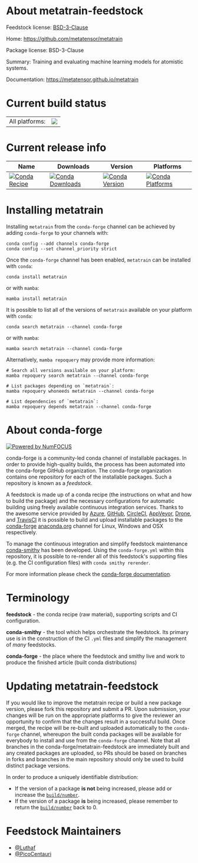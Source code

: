 About metatrain-feedstock
=========================

Feedstock license: [BSD-3-Clause](https://github.com/conda-forge/metatrain-feedstock/blob/main/LICENSE.txt)

Home: https://github.com/metatensor/metatrain

Package license: BSD-3-Clause

Summary: Training and evaluating machine learning models for atomistic systems.

Documentation: https://metatensor.github.io/metatrain

Current build status
====================


<table><tr><td>All platforms:</td>
    <td>
      <a href="https://dev.azure.com/conda-forge/feedstock-builds/_build/latest?definitionId=24890&branchName=main">
        <img src="https://dev.azure.com/conda-forge/feedstock-builds/_apis/build/status/metatrain-feedstock?branchName=main">
      </a>
    </td>
  </tr>
</table>

Current release info
====================

| Name | Downloads | Version | Platforms |
| --- | --- | --- | --- |
| [![Conda Recipe](https://img.shields.io/badge/recipe-metatrain-green.svg)](https://anaconda.org/conda-forge/metatrain) | [![Conda Downloads](https://img.shields.io/conda/dn/conda-forge/metatrain.svg)](https://anaconda.org/conda-forge/metatrain) | [![Conda Version](https://img.shields.io/conda/vn/conda-forge/metatrain.svg)](https://anaconda.org/conda-forge/metatrain) | [![Conda Platforms](https://img.shields.io/conda/pn/conda-forge/metatrain.svg)](https://anaconda.org/conda-forge/metatrain) |

Installing metatrain
====================

Installing `metatrain` from the `conda-forge` channel can be achieved by adding `conda-forge` to your channels with:

```
conda config --add channels conda-forge
conda config --set channel_priority strict
```

Once the `conda-forge` channel has been enabled, `metatrain` can be installed with `conda`:

```
conda install metatrain
```

or with `mamba`:

```
mamba install metatrain
```

It is possible to list all of the versions of `metatrain` available on your platform with `conda`:

```
conda search metatrain --channel conda-forge
```

or with `mamba`:

```
mamba search metatrain --channel conda-forge
```

Alternatively, `mamba repoquery` may provide more information:

```
# Search all versions available on your platform:
mamba repoquery search metatrain --channel conda-forge

# List packages depending on `metatrain`:
mamba repoquery whoneeds metatrain --channel conda-forge

# List dependencies of `metatrain`:
mamba repoquery depends metatrain --channel conda-forge
```


About conda-forge
=================

[![Powered by
NumFOCUS](https://img.shields.io/badge/powered%20by-NumFOCUS-orange.svg?style=flat&colorA=E1523D&colorB=007D8A)](https://numfocus.org)

conda-forge is a community-led conda channel of installable packages.
In order to provide high-quality builds, the process has been automated into the
conda-forge GitHub organization. The conda-forge organization contains one repository
for each of the installable packages. Such a repository is known as a *feedstock*.

A feedstock is made up of a conda recipe (the instructions on what and how to build
the package) and the necessary configurations for automatic building using freely
available continuous integration services. Thanks to the awesome service provided by
[Azure](https://azure.microsoft.com/en-us/services/devops/), [GitHub](https://github.com/),
[CircleCI](https://circleci.com/), [AppVeyor](https://www.appveyor.com/),
[Drone](https://cloud.drone.io/welcome), and [TravisCI](https://travis-ci.com/)
it is possible to build and upload installable packages to the
[conda-forge](https://anaconda.org/conda-forge) [anaconda.org](https://anaconda.org/)
channel for Linux, Windows and OSX respectively.

To manage the continuous integration and simplify feedstock maintenance
[conda-smithy](https://github.com/conda-forge/conda-smithy) has been developed.
Using the ``conda-forge.yml`` within this repository, it is possible to re-render all of
this feedstock's supporting files (e.g. the CI configuration files) with ``conda smithy rerender``.

For more information please check the [conda-forge documentation](https://conda-forge.org/docs/).

Terminology
===========

**feedstock** - the conda recipe (raw material), supporting scripts and CI configuration.

**conda-smithy** - the tool which helps orchestrate the feedstock.
                   Its primary use is in the construction of the CI ``.yml`` files
                   and simplify the management of *many* feedstocks.

**conda-forge** - the place where the feedstock and smithy live and work to
                  produce the finished article (built conda distributions)


Updating metatrain-feedstock
============================

If you would like to improve the metatrain recipe or build a new
package version, please fork this repository and submit a PR. Upon submission,
your changes will be run on the appropriate platforms to give the reviewer an
opportunity to confirm that the changes result in a successful build. Once
merged, the recipe will be re-built and uploaded automatically to the
`conda-forge` channel, whereupon the built conda packages will be available for
everybody to install and use from the `conda-forge` channel.
Note that all branches in the conda-forge/metatrain-feedstock are
immediately built and any created packages are uploaded, so PRs should be based
on branches in forks and branches in the main repository should only be used to
build distinct package versions.

In order to produce a uniquely identifiable distribution:
 * If the version of a package **is not** being increased, please add or increase
   the [``build/number``](https://docs.conda.io/projects/conda-build/en/latest/resources/define-metadata.html#build-number-and-string).
 * If the version of a package **is** being increased, please remember to return
   the [``build/number``](https://docs.conda.io/projects/conda-build/en/latest/resources/define-metadata.html#build-number-and-string)
   back to 0.

Feedstock Maintainers
=====================

* [@Luthaf](https://github.com/Luthaf/)
* [@PicoCentauri](https://github.com/PicoCentauri/)


